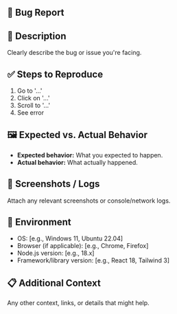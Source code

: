 ## 🐛 Bug Report

## 📌 Description

Clearly describe the bug or issue you're facing.

## ✅ Steps to Reproduce

1. Go to '...'
2. Click on '...'
3. Scroll to '...'
4. See error

## 🖼️ Expected vs. Actual Behavior

- **Expected behavior:** What you expected to happen.
- **Actual behavior:** What actually happened.

## 📸 Screenshots / Logs

Attach any relevant screenshots or console/network logs.

## 🧩 Environment

- OS: [e.g., Windows 11, Ubuntu 22.04]
- Browser (if applicable): [e.g., Chrome, Firefox]
- Node.js version: [e.g., 18.x]
- Framework/library version: [e.g., React 18, Tailwind 3]

## 📋 Additional Context

Any other context, links, or details that might help.

